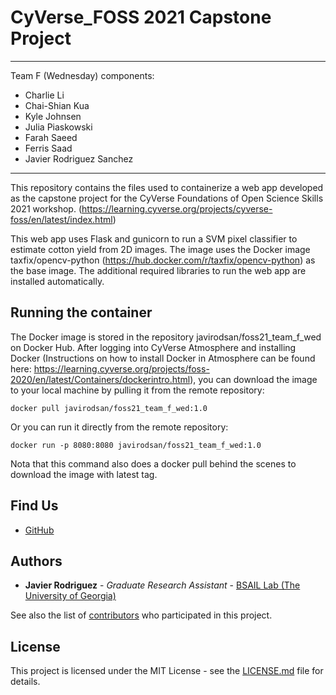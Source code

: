 # CyVerse_FOSS 2021 Capstone Project
____
Team F (Wednesday) components:

  - Charlie Li
  - Chai-Shian Kua
  - Kyle Johnsen
  - Julia Piaskowski
  - Farah Saeed
  - Ferris Saad
  - Javier Rodriguez Sanchez
____

This repository contains the files used to containerize a web app developed as the capstone project for the 
CyVerse Foundations of Open Science Skills 2021 workshop. 
(https://learning.cyverse.org/projects/cyverse-foss/en/latest/index.html)

This web app uses Flask and gunicorn to run a SVM pixel classifier to estimate cotton yield from 2D images.
The image uses the Docker image taxfix/opencv-python (https://hub.docker.com/r/taxfix/opencv-python) as the 
base image. The additional required libraries to run the web app are installed automatically.

## Running the container

The Docker image is stored in the repository javirodsan/foss21_team_f_wed on Docker Hub. After logging into 
CyVerse Atmosphere and installing Docker (Instructions on how to install Docker in Atmosphere can be found here: 
https://learning.cyverse.org/projects/foss-2020/en/latest/Containers/dockerintro.html), you can download the 
image to your local machine by pulling it from the remote repository:

```
docker pull javirodsan/foss21_team_f_wed:1.0
```

Or you can run it directly from the remote repository:

```
docker run -p 8080:8080 javirodsan/foss21_team_f_wed:1.0
```
Nota that this command also does a docker pull behind the scenes to download the image with latest tag. 

## Find Us

* [GitHub](https://github.com/Javi-RS)

## Authors

* **Javier Rodriguez** - *Graduate Research Assistant* - [BSAIL Lab (The University of Georgia)](https://bsail.engr.uga.edu/)

See also the list of [contributors](https://github.com/your/repository/contributors) who 
participated in this project.

## License

This project is licensed under the MIT License - see the [LICENSE.md](LICENSE.md) file for details.
